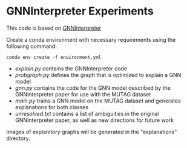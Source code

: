 
# GNNInterpreter Experiments

This code is based on [GNNInterpreter](https://arxiv.org/pdf/2209.07924.pdf)

Create a conda environment with necessary requirements using the following command:

```conda env create -f environment.yml```

- *explain.py* contains the GNNInterpreter code
- *probgraph.py* defines the graph that is optimized to explain a GNN model
- *gnn.py* contains the code for the GNN model described by the GNNInterpreter paper for use with the MUTAG dataset
- *main.py* trains a GNN model on the MUTAG dataset and generates explanations for both classes
- *unresolved.txt* contains a list of ambiguities in the original GNNInterpreter paper, as well as new directions for future work

Images of explanitory graphs will be generated in the "explanations" directory.
